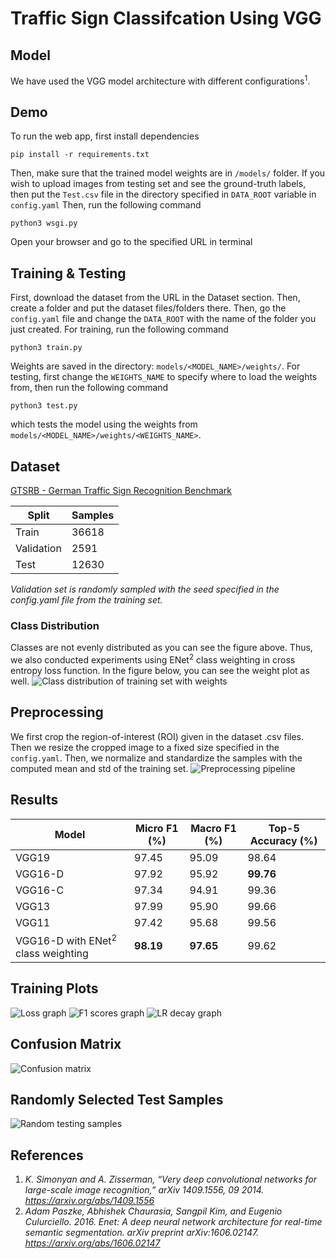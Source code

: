 # Traffic Sign Classifcation Using VGG

## Model
We have used the VGG model architecture with different configurations<sup>1</sup>.


## Demo
To run the web app, first install dependencies
```
pip install -r requirements.txt
```
Then, make sure that the trained model weights are in `/models/` folder. If you wish to upload images from testing set and see the ground-truth labels, then put the `Test.csv` file in the directory specified in `DATA_ROOT` variable in `config.yaml`
Then, run the following command
```
python3 wsgi.py
```
Open your browser and go to the specified URL in terminal

## Training & Testing
First, download the dataset from the URL in the Dataset section. Then, create a folder and put the dataset files/folders there. Then, go the `config.yaml` file and change the `DATA_ROOT` with the name of the folder you just created.
For training, run the following command
```
python3 train.py
```
Weights are saved in the directory: `models/<MODEL_NAME>/weights/`. For testing, first change the `WEIGHTS_NAME` to specify where to load the weights from, then run the following command
```
python3 test.py
```
which tests the model using the weights from `models/<MODEL_NAME>/weights/<WEIGHTS_NAME>`.
## Dataset

[GTSRB - German Traffic Sign Recognition Benchmark](https://www.kaggle.com/datasets/meowmeowmeowmeowmeow/gtsrb-german-traffic-sign)

| Split | Samples |
| ----------- | ----------- |
| Train | 36618 |
| Validation | 2591 |
| Test | 12630 |

*Validation set is randomly sampled with the seed specified in the config.yaml file from the training set.*

### Class Distribution
Classes are not evenly distributed as you can see the figure above. Thus, we also conducted experiments using ENet<sup>2</sup> class weighting in cross entropy loss function. In the figure below, you can see the weight plot as well.
![Class distribution of training set with weights](images/dataset_dist_with_class_weights.png)

## Preprocessing
We first crop the region-of-interest (ROI) given in the dataset .csv files. Then we resize the cropped image to a fixed size specified in the `config.yaml`. Then, we normalize and standardize the samples with the computed mean and std of the training set.
![Preprocessing pipeline](images/preprocess.png)

## Results
| Model                                         | Micro F1 (%) | Macro F1 (%) | Top-5 Accuracy (%) |
|-----------------------------------------------|--------------|--------------|--------------------|
| VGG19                                         | 97.45        | 95.09        | 98.64              |
| VGG16-D                                       | 97.92        | 95.92        | **99.76**          |
| VGG16-C                                       | 97.34        | 94.91        | 99.36              |
| VGG13                                         | 97.99        | 95.90        | 99.66              |
| VGG11                                         | 97.42        | 95.68        | 99.56              |
| VGG16-D with ENet<sup>2</sup> class weighting | **98.19**    | **97.65**    | 99.62              |

## Training Plots
![Loss graph](images/losses.png)
![F1 scores graph](images/f1_scores.png)
![LR decay graph](images/lr_decay.png)
## Confusion Matrix
![Confusion matrix](images/cm.png)
## Randomly Selected Test Samples
![Random testing samples](images/test_samples.png)

## References
1. *K. Simonyan and A. Zisserman, “Very deep convolutional networks for large-scale image recognition,” arXiv 1409.1556, 09 2014. https://arxiv.org/abs/1409.1556*
2. *Adam Paszke, Abhishek Chaurasia, Sangpil Kim, and Eugenio Culurciello. 2016. Enet: A deep neural network architecture for real-time semantic segmentation. arXiv preprint arXiv:1606.02147. https://arxiv.org/abs/1606.02147*
